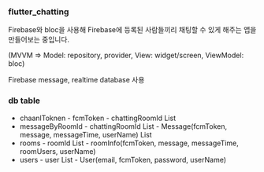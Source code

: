 ### flutter_chatting

Firebase와 bloc을 사용해 Firebase에 등록된 사람들끼리 채팅할 수 있게 해주는 앱을 만들어보는 중입니다. 

(MVVM => Model: repository, provider, View: widget/screen, ViewModel: bloc)

Firebase message, realtime database 사용

### db table 

- chaanlToknen - fcmToken - chattingRoomId List
- messageByRoomId - chattingRoomId List - Message(fcmToken, message, messageTime, userName) List
- rooms - roomId List - roomInfo(fcmToken, message, messageTime, roomUsers, userName)
- users - user List - User(email, fcmToken, password, userName)

